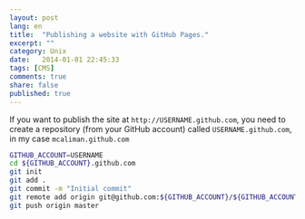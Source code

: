 ```yaml
---
layout: post
lang: en
title:  "Publishing a website with GitHub Pages."
excerpt: ""
category: Unix
date:   2014-01-01 22:45:33
tags: [CMS]
comments: true
share: false
published: true
---
```


If you want to publish the site at `http://USERNAME.github.com`, you need to create a repository (from your GitHub account) 
called `USERNAME.github.com`, in my case `mcaliman.github.com`

```bash
GITHUB_ACCOUNT=USERNAME
cd ${GITHUB_ACCOUNT}.github.com
git init
git add .
git commit -m "Initial commit"
git remote add origin git@github.com:${GITHUB_ACCOUNT}/${GITHUB_ACCOUNT}.github.com.git
git push origin master
```




